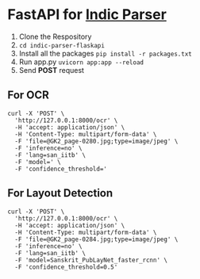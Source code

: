 # FastAPI for [Indic Parser](https://github.com/document-analysis-tools/indic-parser)

1. Clone the Respository
2. ```cd indic-parser-flaskapi```
3. Install all the packages ```pip install -r packages.txt```
4. Run app.py ```uvicorn app:app --reload```
5. Send <b>POST</b> request


## For OCR

```
curl -X 'POST' \
  'http://127.0.0.1:8000/ocr' \
  -H 'accept: application/json' \
  -H 'Content-Type: multipart/form-data' \
  -F 'file=@GK2_page-0280.jpg;type=image/jpeg' \
  -F 'inference=no' \
  -F 'lang=san_iitb' \
  -F 'model=' \
  -F 'confidence_threshold='
```

## For Layout Detection
```
curl -X 'POST' \
  'http://127.0.0.1:8000/ocr' \
  -H 'accept: application/json' \
  -H 'Content-Type: multipart/form-data' \
  -F 'file=@GK2_page-0284.jpg;type=image/jpeg' \
  -F 'inference=no' \
  -F 'lang=san_iitb' \
  -F 'model=Sanskrit_PubLayNet_faster_rcnn' \
  -F 'confidence_threshold=0.5'
```

